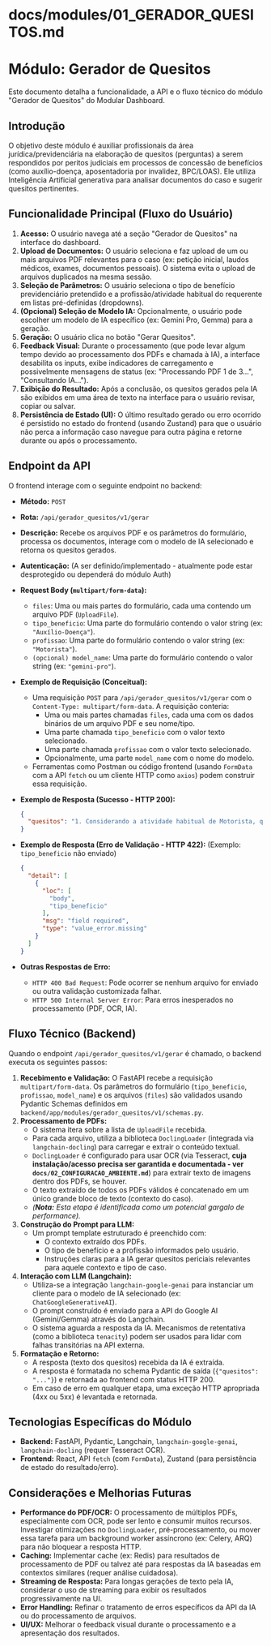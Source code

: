 # docs/modules/01_GERADOR_QUESITOS.md
# Módulo: Gerador de Quesitos

Este documento detalha a funcionalidade, a API e o fluxo técnico do módulo "Gerador de Quesitos" do Modular Dashboard.

## Introdução

O objetivo deste módulo é auxiliar profissionais da área jurídica/previdenciária na elaboração de quesitos (perguntas) a serem respondidos por peritos judiciais em processos de concessão de benefícios (como auxílio-doença, aposentadoria por invalidez, BPC/LOAS). Ele utiliza Inteligência Artificial generativa para analisar documentos do caso e sugerir quesitos pertinentes.

## Funcionalidade Principal (Fluxo do Usuário)

1.  **Acesso:** O usuário navega até a seção "Gerador de Quesitos" na interface do dashboard.
2.  **Upload de Documentos:** O usuário seleciona e faz upload de um ou mais arquivos PDF relevantes para o caso (ex: petição inicial, laudos médicos, exames, documentos pessoais). O sistema evita o upload de arquivos duplicados na mesma sessão.
3.  **Seleção de Parâmetros:** O usuário seleciona o tipo de benefício previdenciário pretendido e a profissão/atividade habitual do requerente em listas pré-definidas (dropdowns).
4.  **(Opcional) Seleção de Modelo IA:** Opcionalmente, o usuário pode escolher um modelo de IA específico (ex: Gemini Pro, Gemma) para a geração.
5.  **Geração:** O usuário clica no botão "Gerar Quesitos".
6.  **Feedback Visual:** Durante o processamento (que pode levar algum tempo devido ao processamento dos PDFs e chamada à IA), a interface desabilita os inputs, exibe indicadores de carregamento e possivelmente mensagens de status (ex: "Processando PDF 1 de 3...", "Consultando IA...").
7.  **Exibição do Resultado:** Após a conclusão, os quesitos gerados pela IA são exibidos em uma área de texto na interface para o usuário revisar, copiar ou salvar.
8.  **Persistência de Estado (UI):** O último resultado gerado ou erro ocorrido é persistido no estado do frontend (usando Zustand) para que o usuário não perca a informação caso navegue para outra página e retorne durante ou após o processamento.

## Endpoint da API

O frontend interage com o seguinte endpoint no backend:

* **Método:** `POST`
* **Rota:** `/api/gerador_quesitos/v1/gerar`
* **Descrição:** Recebe os arquivos PDF e os parâmetros do formulário, processa os documentos, interage com o modelo de IA selecionado e retorna os quesitos gerados.
* **Autenticação:** (A ser definido/implementado - atualmente pode estar desprotegido ou dependerá do módulo Auth)
* **Request Body (`multipart/form-data`):**
    * `files`: Uma ou mais partes do formulário, cada uma contendo um arquivo PDF (`UploadFile`).
    * `tipo_beneficio`: Uma parte do formulário contendo o valor string (ex: `"Auxílio-Doença"`).
    * `profissao`: Uma parte do formulário contendo o valor string (ex: `"Motorista"`).
    * `(opcional) model_name`: Uma parte do formulário contendo o valor string (ex: `"gemini-pro"`).

* **Exemplo de Requisição (Conceitual):**
    * Uma requisição `POST` para `/api/gerador_quesitos/v1/gerar` com o `Content-Type: multipart/form-data`. A requisição conteria:
        * Uma ou mais partes chamadas `files`, cada uma com os dados binários de um arquivo PDF e seu nome/tipo.
        * Uma parte chamada `tipo_beneficio` com o valor texto selecionado.
        * Uma parte chamada `profissao` com o valor texto selecionado.
        * Opcionalmente, uma parte `model_name` com o nome do modelo.
    * Ferramentas como Postman ou código frontend (usando `FormData` com a API `fetch` ou um cliente HTTP como `axios`) podem construir essa requisição.

* **Exemplo de Resposta (Sucesso - HTTP 200):**
    ```json
    {
      "quesitos": "1. Considerando a atividade habitual de Motorista, quais limitações funcionais apresentadas nos laudos médicos de fls. XX-YY impedem o exercício desta profissão?\n2. O quadro descrito no exame de imagem de fls. ZZ é compatível com o exercício da atividade de Motorista de forma contínua?\n3. ..."
    }
    ```

* **Exemplo de Resposta (Erro de Validação - HTTP 422):** (Exemplo: `tipo_beneficio` não enviado)
    ```json
    {
      "detail": [
        {
          "loc": [
            "body",
            "tipo_beneficio"
          ],
          "msg": "field required",
          "type": "value_error.missing"
        }
      ]
    }
    ```
* **Outras Respostas de Erro:**
    * `HTTP 400 Bad Request`: Pode ocorrer se nenhum arquivo for enviado ou outra validação customizada falhar.
    * `HTTP 500 Internal Server Error`: Para erros inesperados no processamento (PDF, OCR, IA).

## Fluxo Técnico (Backend)

Quando o endpoint `/api/gerador_quesitos/v1/gerar` é chamado, o backend executa os seguintes passos:

1.  **Recebimento e Validação:** O FastAPI recebe a requisição `multipart/form-data`. Os parâmetros do formulário (`tipo_beneficio`, `profissao`, `model_name`) e os arquivos (`files`) são validados usando Pydantic Schemas definidos em `backend/app/modules/gerador_quesitos/v1/schemas.py`.
2.  **Processamento de PDFs:**
    * O sistema itera sobre a lista de `UploadFile` recebida.
    * Para cada arquivo, utiliza a biblioteca `DoclingLoader` (integrada via `langchain-docling`) para carregar e extrair o conteúdo textual.
    * `DoclingLoader` é configurado para usar OCR (via Tesseract, **cuja instalação/acesso precisa ser garantida e documentada - ver `docs/02_CONFIGURACAO_AMBIENTE.md`**) para extrair texto de imagens dentro dos PDFs, se houver.
    * O texto extraído de todos os PDFs válidos é concatenado em um único grande bloco de texto (contexto do caso).
    * *(**Nota:** Esta etapa é identificada como um potencial gargalo de performance).*
3.  **Construção do Prompt para LLM:**
    * Um prompt template estruturado é preenchido com:
        * O contexto extraído dos PDFs.
        * O tipo de benefício e a profissão informados pelo usuário.
        * Instruções claras para a IA gerar quesitos periciais relevantes para aquele contexto e tipo de caso.
4.  **Interação com LLM (Langchain):**
    * Utiliza-se a integração `langchain-google-genai` para instanciar um cliente para o modelo de IA selecionado (ex: `ChatGoogleGenerativeAI`).
    * O prompt construído é enviado para a API do Google AI (Gemini/Gemma) através do Langchain.
    * O sistema aguarda a resposta da IA. Mecanismos de retentativa (como a biblioteca `tenacity`) podem ser usados para lidar com falhas transitórias na API externa.
5.  **Formatação e Retorno:**
    * A resposta (texto dos quesitos) recebida da IA é extraída.
    * A resposta é formatada no schema Pydantic de saída (`{"quesitos": "..."}`) e retornada ao frontend com status HTTP 200.
    * Em caso de erro em qualquer etapa, uma exceção HTTP apropriada (4xx ou 5xx) é levantada e retornada.

## Tecnologias Específicas do Módulo

* **Backend:** FastAPI, Pydantic, Langchain, `langchain-google-genai`, `langchain-docling` (requer Tesseract OCR).
* **Frontend:** React, API `fetch` (com `FormData`), Zustand (para persistência de estado do resultado/erro).

## Considerações e Melhorias Futuras

* **Performance do PDF/OCR:** O processamento de múltiplos PDFs, especialmente com OCR, pode ser lento e consumir muitos recursos. Investigar otimizações no `DoclingLoader`, pré-processamento, ou mover essa tarefa para um background worker assíncrono (ex: Celery, ARQ) para não bloquear a resposta HTTP.
* **Caching:** Implementar cache (ex: Redis) para resultados de processamento de PDF ou talvez até para respostas da IA baseadas em contextos similares (requer análise cuidadosa).
* **Streaming de Resposta:** Para longas gerações de texto pela IA, considerar o uso de streaming para exibir os resultados progressivamente na UI.
* **Error Handling:** Refinar o tratamento de erros específicos da API da IA ou do processamento de arquivos.
* **UI/UX:** Melhorar o feedback visual durante o processamento e a apresentação dos resultados.